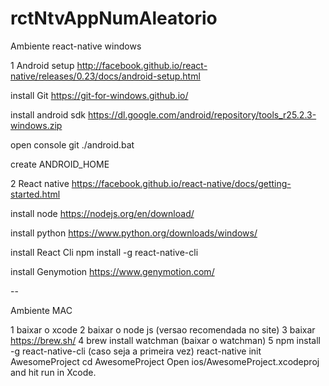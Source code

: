 # rctNtvAppNumAleatorio


Ambiente react-native windows

1 Android setup http://facebook.github.io/react-native/releases/0.23/docs/android-setup.html

install Git https://git-for-windows.github.io/

install android sdk https://dl.google.com/android/repository/tools_r25.2.3-windows.zip

open console git ./android.bat

create ANDROID_HOME

2 React native https://facebook.github.io/react-native/docs/getting-started.html

install node https://nodejs.org/en/download/

install python https://www.python.org/downloads/windows/

install React Cli npm install -g react-native-cli

install Genymotion https://www.genymotion.com/


-- 

Ambiente MAC

1 baixar o xcode
2 baixar o node js (versao recomendada no site)
3 baixar https://brew.sh/
4 brew install watchman (baixar o watchman)
5  npm install -g react-native-cli (caso seja a primeira vez)
react-native init AwesomeProject
cd AwesomeProject
Open ios/AwesomeProject.xcodeproj and hit run in Xcode.
